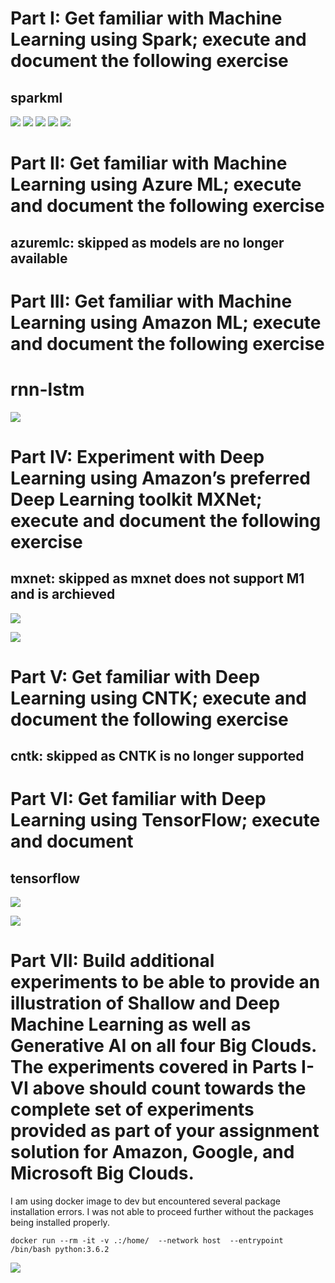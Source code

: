 # Part I: Get familiar with Machine Learning using Spark; execute and document the following exercise

## sparkml
![](asset/40010-hw4.png)
![](asset/40011-hw4.png)
![](asset/40012-hw4.png)
![](asset/40013-hw4.png)
![](asset/40014-hw4.png)

# Part II: Get familiar with Machine Learning using Azure ML; execute and document the following exercise

## azuremlc: skipped as models are no longer available

# Part III: Get familiar with Machine Learning using Amazon ML; execute and document the following exercise

# rnn-lstm

![](asset/hw5-0.png)

# Part IV: Experiment with Deep Learning using Amazon’s preferred Deep Learning toolkit MXNet; execute and document the following exercise

## mxnet: skipped as mxnet does not support M1 and is archieved

![](asset/hw5-1.png)

![](asset/hw5-2.png)

# Part V: Get familiar with Deep Learning using CNTK; execute and document the following exercise

## cntk: skipped as CNTK is no longer supported

# Part VI: Get familiar with Deep Learning using TensorFlow; execute and document

## tensorflow

![](asset/hw5-3.png)

![](asset/hw5-4.png)

# Part VII: Build additional experiments to be able to provide an illustration of Shallow and Deep Machine Learning as well as Generative AI on all four Big Clouds. The experiments covered in Parts I-VI above should count towards the complete set of experiments provided as part of your assignment solution for Amazon, Google, and Microsoft Big Clouds.

I am using docker image to dev but encountered several package installation errors. I was not able to proceed further without the packages being installed properly.
```
docker run --rm -it -v .:/home/  --network host  --entrypoint  /bin/bash python:3.6.2
```

![](asset/hw5-5.png)